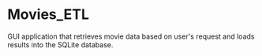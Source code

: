 # Movies_ETL
GUI application that retrieves movie data based on user's request and loads results into the SQLite database. 

